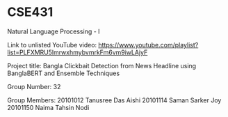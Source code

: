 # CSE431
Natural Language Processing - I

Link to unlisted YouTube video:
https://www.youtube.com/playlist?list=PLFXMRU5lmrwxhmybvmrkFm6vm9iwLAjyF

Project title:
Bangla Clickbait Detection from News Headline using BanglaBERT and Ensemble Techniques

Group Number:
32

Group Members:
20101012 Tanusree Das Aishi
20101114 Saman Sarker Joy
20101150 Naima Tahsin Nodi
